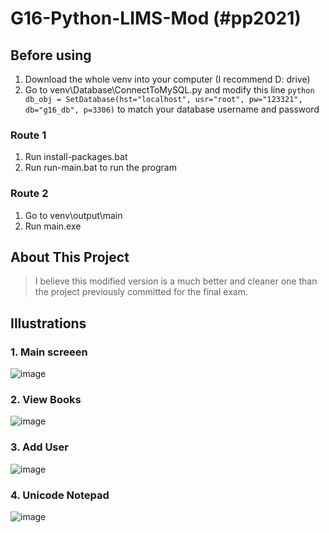 # G16-Python-LIMS-Mod (#pp2021)

## Before using
1. Download the whole venv into your computer (I recommend D: drive)
2. Go to venv\Database\ConnectToMySQL.py and modify this line ```python db_obj = SetDatabase(hst="localhost", usr="root", pw="123321", db="g16_db", p=3306)``` to match your database username and password
### Route 1
1. Run install-packages.bat 
2. Run run-main.bat to run the program
### Route 2
1. Go to venv\output\main
2. Run main.exe

## About This Project
> I believe this modified version is a much better and cleaner one than the project previously committed for the final exam.

## Illustrations

### 1. Main screeen

![image](https://user-images.githubusercontent.com/47298653/119948768-604b2f00-bfc3-11eb-8ca0-535d3eb63070.png)

### 2. View Books

![image](https://user-images.githubusercontent.com/47298653/120001970-8b9f3f80-bffe-11eb-9475-a7becb9e375d.png)

### 3. Add User

![image](https://user-images.githubusercontent.com/47298653/120002131-b25d7600-bffe-11eb-9d1b-7ebc74f2438b.png)

### 4. Unicode Notepad

![image](https://user-images.githubusercontent.com/47298653/120003210-b938b880-bfff-11eb-9b17-8fadbedfac9d.png)





